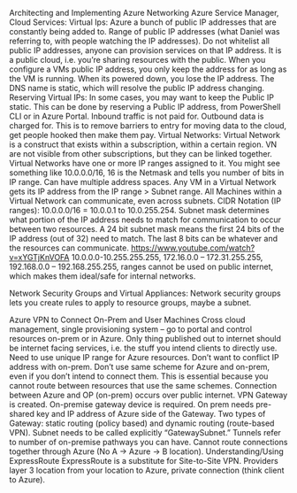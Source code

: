 Architecting and Implementing Azure Networking
Azure Service Manager, Cloud Services:
Virtual Ips: Azure a bunch of public IP addresses that are constantly being added to. Range of public IP addresses (what Daniel was referring to, with people watching the IP addresses). Do not whitelist all public IP addresses, anyone can provision services on that IP address. It is a public cloud, i.e. you’re sharing resources with the public. When you configure a VMs public IP address, you only keep the address for as long as the VM is running. When its powered down, you lose the IP address. The DNS name is static, which will resolve the public IP address changing. 
Reserving Virtual IPs: In some cases, you may want to keep the Public IP static. This can be done by reserving a Public IP address, from PowerShell CLI or in Azure Portal. 
Inbound traffic is not paid for. Outbound data is charged for. This is to remove barriers to entry for moving data to the cloud, get people hooked then make them pay. 
Virtual Networks:
Virtual Network is a construct that exists within a subscription, within a certain region. VN are not visible from other subscriptions, but they can be linked together. Virtual Networks have one or more IP ranges assigned to it. You might see something like 10.0.0.0/16, 16 is the Netmask and tells you number of bits in IP range. Can have multiple address spaces. Any VM in a Virtual Network gets its IP address from the IP range > Subnet range. All Machines within a Virtual Network can communicate, even across subnets. 
CIDR Notation (IP ranges): 10.0.0.0/16 = 10.0.0.1 to 10.0.255.254. Subnet mask determines what portion of the IP address needs to match for communication to occur between two resources. A 24 bit subnet mask means the first 24 bits of the IP address (out of 32) need to match. The last 8 bits can be whatever and the resources can communicate. https://www.youtube.com/watch?v=xYGTjKnVOFA
10.0.0.0-10.255.255.255, 172.16.0.0 – 172.31.255.255, 192.168.0.0 – 192.168.255.255, ranges cannot be used on public internet, which makes them ideal/safe for internal networks. 

Network Security Groups and Virtual Appliances:
Network security groups lets you create rules to apply to resource groups, maybe a subnet.  

Azure VPN to Connect On-Prem and User Machines
Cross cloud management, single provisioning system – go to portal and control resources on-prem or in Azure. Only thing published out to internet should be internet facing services, i.e. the stuff you intend clients to directly use. Need to use unique IP range for Azure resources. Don’t want to conflict IP address with on-prem. Don’t use same scheme for Azure and on-prem, even if you don’t intend to connect them. This is essential because you cannot route between resources that use the same schemes. 
Connection between Azure and OP (on-prem) occurs over public internet. VPN Gateway is created. On-premise gateway device is required. On prem needs pre-shared key and IP address of Azure side of the Gateway. Two types of Gateway: static routing (policy based) and dynamic routing (route-based VPN). Subnet needs to be called explicitly “GatewaySubnet.” Tunnels refer to number of on-premise pathways you can have. Cannot route connections together through Azure (No A -> Azure -> B location). 
Understanding/Using ExpressRoute
	ExpressRoute is a substitute for Site-to-Site VPN. Providers layer 3 location from your location to Azure, private connection (think client to Azure).  


 
